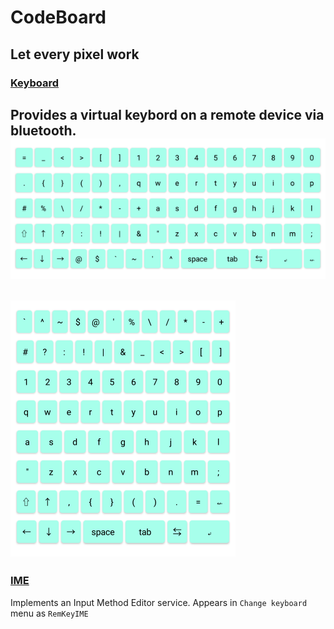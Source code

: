 # CodeBoard #
## Let every pixel work ##

### [Keyboard](/Keyboard/src) ###
Provides a virtual keybord on a remote device via bluetooth.
![Landscape](/Keyboard/keyboard_land.png "Landscape")
---
![Portrait](/Keyboard/keyboard_port.png "Portrait")
---

### [IME](/IME/src) ###
Implements an Input Method Editor service.
Appears in `Change keyboard` menu as `RemKeyIME`
